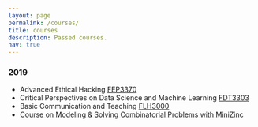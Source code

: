 ```yaml
---
layout: page
permalink: /courses/
title: courses
description: Passed courses.
nav: true
---
```





<h3 class="year">2019</h3>

- Advanced Ethical Hacking [FEP3370](https://www.kth.se/student/kurser/kurs/FEP3370?l=en)
- Critical Perspectives on Data Science and Machine Learning [FDT3303](https://www.kth.se/student/kurser/kurs/FDT3303?l=en)
- Basic Communication and Teaching [FLH3000](https://www.kth.se/student/kurser/kurs/FLH3000?l=en)
- [Course on Modeling & Solving Combinatorial Problems with MiniZinc
](https://www.castor.kth.se/event/phd-course-on-modeling-solving-combinatorial-problems-with-minizinc/)